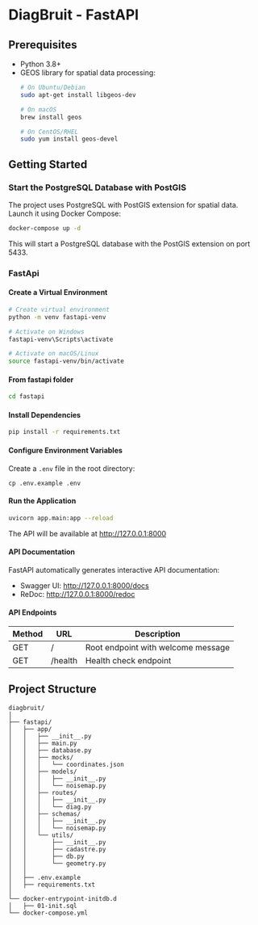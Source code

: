 # DiagBruit - FastAPI

## Prerequisites

- Python 3.8+
- GEOS library for spatial data processing:
  ```bash
  # On Ubuntu/Debian
  sudo apt-get install libgeos-dev
  
  # On macOS
  brew install geos
  
  # On CentOS/RHEL
  sudo yum install geos-devel
  ```

## Getting Started

### Start the PostgreSQL Database with PostGIS

The project uses PostgreSQL with PostGIS extension for spatial data. Launch it using Docker Compose:

```bash
docker-compose up -d
```

This will start a PostgreSQL database with the PostGIS extension on port 5433.

### FastApi

#### Create a Virtual Environment

```bash
# Create virtual environment
python -m venv fastapi-venv

# Activate on Windows
fastapi-venv\Scripts\activate

# Activate on macOS/Linux
source fastapi-venv/bin/activate
```

#### From fastapi folder

```bash
cd fastapi
```

#### Install Dependencies

```bash
pip install -r requirements.txt
```

#### Configure Environment Variables

Create a `.env` file in the root directory:

```
cp .env.example .env
```

#### Run the Application

```bash
uvicorn app.main:app --reload
```

The API will be available at http://127.0.0.1:8000

#### API Documentation

FastAPI automatically generates interactive API documentation:

- Swagger UI: http://127.0.0.1:8000/docs
- ReDoc: http://127.0.0.1:8000/redoc

#### API Endpoints

| Method | URL | Description |
|--------|-----|-------------|
| GET | / | Root endpoint with welcome message |
| GET | /health | Health check endpoint |

## Project Structure

```
diagbruit/
│
├── fastapi/
│   ├── app/
│   │   ├── __init__.py
│   │   ├── main.py
│   │   ├── database.py
│   │   ├── mocks/
│   │   │   └── coordinates.json
│   │   ├── models/
│   │   │   ├── __init__.py
│   │   │   └── noisemap.py
│   │   ├── routes/
│   │   │   ├── __init__.py
│   │   │   └── diag.py
│   │   ├── schemas/
│   │   │   ├── __init__.py
│   │   │   └── noisemap.py
│   │   └── utils/
│   │       ├── __init__.py
│   │       ├── cadastre.py
│   │       ├── db.py
│   │       └── geometry.py
│   │
│   ├── .env.example
│   ├── requirements.txt
│
└── docker-entrypoint-initdb.d
│   ├── 01-init.sql
└── docker-compose.yml
```